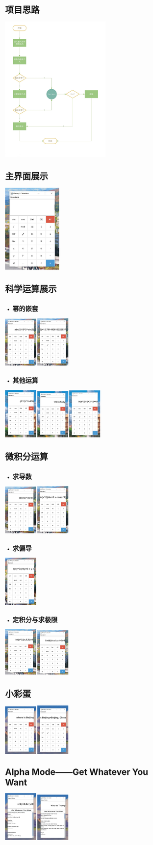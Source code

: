 # 项目思路

<div style="align: center">
<img src="https://github.com/Wesley273/IntelligentCalculator/blob/f001611eac173cda5fd62b30524c37f5421477b8/img/16.jpg" width="65%">
</div>

# 主界面展示

<div style="align: center">
<img src="https://github.com/Wesley273/IntelligentCalculator/blob/5b3bd9325c6443de3a45a213cb83895bcc454e40/img/1.jpg" width="35%">
</div>

# 科学运算展示
- ## 幂的嵌套

<div style="align: center">
<img src="https://github.com/Wesley273/IntelligentCalculator/blob/5b3bd9325c6443de3a45a213cb83895bcc454e40/img/2.jpg" width="20%">
<img src="https://github.com/Wesley273/IntelligentCalculator/blob/5b3bd9325c6443de3a45a213cb83895bcc454e40/img/3.jpg" width="20%">
</div>

- ## 其他运算

<div style="align: center">
<img src="https://github.com/Wesley273/IntelligentCalculator/blob/5b3bd9325c6443de3a45a213cb83895bcc454e40/img/4.jpg" width="20%">
<img src="https://github.com/Wesley273/IntelligentCalculator/blob/5b3bd9325c6443de3a45a213cb83895bcc454e40/img/5.jpg" width="20%">
<img src="https://github.com/Wesley273/IntelligentCalculator/blob/5b3bd9325c6443de3a45a213cb83895bcc454e40/img/6.jpg" width="20%">
</div>

# 微积分运算
- ## 求导数

<div style="align: center">
<img src="https://github.com/Wesley273/IntelligentCalculator/blob/d5028f7ee6b33766167cbc63c17ee874e7e8f883/img/8.jpg" width="20%">
<img src="https://github.com/Wesley273/IntelligentCalculator/blob/d7aae7845146df721899204cd6b2ad822b378e9d/img/9.jpg" width="20%">
</div>

- ## 求偏导

<div style="align: center">
<img src="https://github.com/Wesley273/IntelligentCalculator/blob/5b3bd9325c6443de3a45a213cb83895bcc454e40/img/7.jpg" width="20%">
</div>

- ## 定积分与求极限

<div style="align: center">
<img src="https://github.com/Wesley273/IntelligentCalculator/blob/e68a148e81d48ace66d9be19b57eb12cee7b68a6/img/10.jpg" width="20%">
<img src="https://github.com/Wesley273/IntelligentCalculator/blob/e68a148e81d48ace66d9be19b57eb12cee7b68a6/img/11.jpg" width="20%">
</div>

# 小彩蛋

<div style="align: center">
<img src="https://github.com/Wesley273/IntelligentCalculator/blob/e68a148e81d48ace66d9be19b57eb12cee7b68a6/img/12.jpg" width="20%">
<img src="https://github.com/Wesley273/IntelligentCalculator/blob/e68a148e81d48ace66d9be19b57eb12cee7b68a6/img/13.jpg" width="20%">
</div>

# Alpha Mode——Get Whatever You Want

<div style="align: center">
<img src="https://github.com/Wesley273/IntelligentCalculator/blob/e68a148e81d48ace66d9be19b57eb12cee7b68a6/img/14.jpg" width="20%">
<img src="https://github.com/Wesley273/IntelligentCalculator/blob/e68a148e81d48ace66d9be19b57eb12cee7b68a6/img/15.jpg" width="20%">
</div>